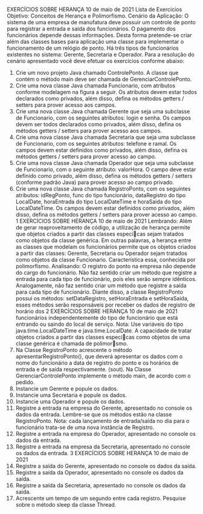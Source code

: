 EXERCÍCIOS SOBRE HERANÇA 10 de maio de 2021
Lista de Exercícios
Objetivo: Conceitos de Herança e Polimorfismo.
Cenário da Aplicação:
O sistema de uma empresa de manufatura deve possuir um controle de ponto para registrar a
entrada e saída dos funcionários. O pagamento dos funcionários depende dessas informações. Desta
forma pretende-se criar além das classes bases para aplicação uma classe para implementar o
funcionamento de um relógio de ponto. Há três tipos de funcionários existentes no sistema: Gerente,
Secretaria e Operador. Para a resolução do cenário apresentado você deve efetuar os exercícios
conforme abaixo:
1) Crie um novo projeto Java chamado ControlePonto. A classe que contém o método main deve
ser chamada de GerenciarControlePonto.
2) Crie uma nova classe Java chamada Funcionario, com atributos conforme modelagem na
figura a seguir. Os atributos devem estar todos declarados como privados, além disso, defina os
métodos getters / setters para prover acesso aos campos.
3) Crie uma nova classe Java chamada Gerente que seja uma subclasse de Funcionario, com os
seguintes atributos: login e senha. Os campos devem ser todos declarados como privados, além disso,
defina os métodos getters / setters para prover acesso aos campos.
4) Crie uma nova classe Java chamada Secretaria que seja uma subclasse de Funcionario, com os
seguintes atributos: telefone e ramal. Os campos devem estar definidos como privados, além disso,
defina os métodos getters / setters para prover acesso ao campo.
5) Crie uma nova classe Java chamada Operador que seja uma subclasse de Funcionario, com o
seguinte atributo: valorHora. O campo deve estar definido como privado, além disso, defina os
métodos getters / setters (conforme padrão Java) para prover acesso ao campo privado.
6) Crie uma nova classe Java chamada RegistroPonto, com os seguintes atributos: idRegPonto,
func do tipo funcionário, dataRegistro do tipo LocalDate, horaEntrada do tipo LocalDateTime e
horaSaida do tipo LocalDateTime. Os campos devem estar definidos como privados, além disso,
defina os métodos getters / setters para prover acesso ao campo.
1
EXERCÍCIOS SOBRE HERANÇA 10 de maio de 2021
Lembrando: Além de gerar reaproveitamento de código, a utilização de herança permite que objetos
criados a partir das classes especícas sejam tratados como objetos da classe genérica. Em outras
palavras, a herança entre as classes que modelam os funcionários permite que os objetos criados a
partir das classes: Gerente, Secretaria ou Operador sejam tratados como objetos da classe
Funcionario. Característica essa, conhecida por polimorfismo.
Analisando:
O registro do ponto na empresa não depende do cargo do funcionário. Não faz sentido criar um
método que registre a entrada para cada tipo de funcionário, pois eles serão sempre idênticos.
Analogamente, não faz sentido criar um método que registre a saída para cada tipo de funcionário.
Diante disso, a classe RegistroPonto possui os métodos: setDataRegistro, setHoraEntrada e
setHoraSaida, esses métodos serão responsáveis por receber os dados de registro de horário dos
2
EXERCÍCIOS SOBRE HERANÇA 10 de maio de 2021
funcionários independentemente do tipo de funcionário que está entrando ou saindo do local de
serviço.
Nota: Use variáveis do tipo java.time.LocalDateTime e java.time.LocalDate. A capacidade de tratar
objetos criados a partir das classes especícas como objetos de uma classe genérica é chamada de
polimorsmo.
7) Na Classe RegistroPonto acrescente o método apresentarRegistroPonto(), que deverá
apresentar os dados com o nome do funcionário a data de registro do ponto e os horários de
entrada e de saída respectivamente. (sout).
Na Classe GerenciarControlePonto implemente o método main, de acordo com o pedido.
8) Instancie um Gerente e popule os dados.
9) Instancie uma Secretaria e popule os dados.
10) Instancie uma Operador e popule os dados.
11) Registre a entrada na empresa do Gerente, apresentado no console os dados da entrada.
Lembre-se que os métodos estão na classe RegistroPonto. Nota: cada lançamento de
entrada/saída no dia para o funcionário trata-se de uma nova instância de Registro.
12) Registre a entrada na empresa do Operador, apresentado no console os dados da entrada.
13) Registre a entrada na empresa da Secretaria, apresentado no console os dados da entrada.
3
EXERCÍCIOS SOBRE HERANÇA 10 de maio de 2021
14) Registre a saída do Gerente, apresentado no console os dados da saída.
15) Registre a saída da Operador, apresentado no console os dados da saída.
16) Registre a saída da Secretaria, apresentado no console os dados da saída.
17) Acrescente um tempo de um segundo entre cada registro. Pesquise sobre o método sleep da
classe Thread.
